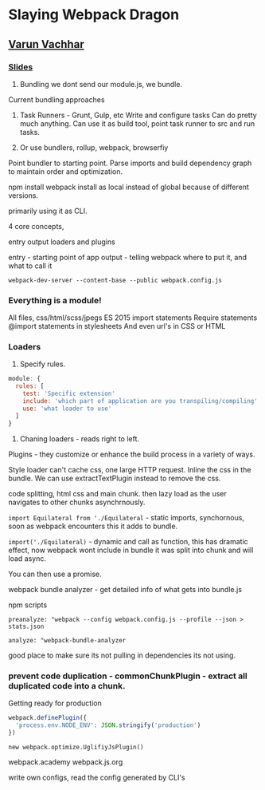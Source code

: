# Slaying Webpack Dragon

## [Varun Vachhar](https://twitter.com/winkervsbecks?lang=en)

### [Slides](tiny.cc/webpack-dragon)

 1. Bundling
   we dont send our module.js, we bundle.

   Current bundling approaches

  1. Task Runners - Grunt, Gulp, etc
  Write and configure tasks
  Can do pretty much anything.
  Can use it as build tool, point task runner to src and run tasks.

  1. Or use bundlers, rollup, webpack, browserfiy

   Point bundler to starting point.  Parse imports and build dependency graph to maintain order and optimization.

   npm install webpack
   install as local instead of global because of different versions.

   primarily using it as CLI.

   4 core concepts,

   entry output loaders and plugins

   entry - starting point of app
   output - telling webpack where to put it, and what to call it

   `webpack-dev-server --content-base --public webpack.config.js`

### Everything is a module!

All files, css/html/scss/jpegs
ES 2015 import statements
Require statements
@import statements in stylesheets
And even url's in CSS or HTML

### Loaders

1. Specify rules.
  ```js
  module: {
    rules: [
      test: 'Specific extension'
      include: 'which part of application are you transpiling/compiling'
      use: 'what loader to use'
    ]
  }
  ```

1. Chaning loaders - reads right to left.

Plugins - they customize or enhance the build process in a variety of ways.

Style loader can't cache css, one large HTTP request.
Inline the css in the bundle.  We can use extractTextPlugin instead to remove the css.

code splitting,  html css and main chunk.  then lazy load as the user navigates to other chunks asynchrnously.

`import Equilateral from './Equilateral` - static imports, synchornous, soon as webpack encounters this it adds to bundle.

`import('./Equilateral)` - dynamic and call as function, this has dramatic effect, now webpack wont include in bundle it was split into chunk and will load async.

You can then use a promise.

webpack bundle analyzer - get detailed info of what gets into bundle.js

npm scripts

`preanalyze: "webpack --config webpack.config.js --profile --json > stats.json`

`analyze: "webpack-bundle-analyzer`

good place to make sure its not pulling in dependencies its not using.

### prevent code duplication - commonChunkPlugin - extract all duplicated code into a chunk.

Getting ready for production

```js
webpack.definePlugin({
  'process.env.NODE_ENV': JSON.stringify('production')
})
```

`new webpack.optimize.UglifiyJsPlugin()`

webpack.academy webpack.js.org

write own configs, read the config generated by CLI's